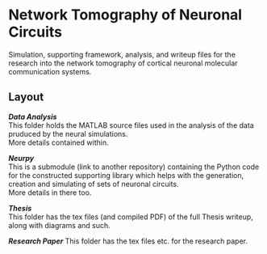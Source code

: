 # Network Tomography of Neuronal Circuits
Simulation, supporting framework, analysis, and writeup files for the research into the network tomography of cortical neuronal molecular communication systems.
  
## Layout
*__Data Analysis__*  
This folder holds the MATLAB source files used in the analysis of the data pruduced by the neural simulations.  
More details contained within.  
  
*__Neurpy__*  
This is a submodule (link to another repository) containing the Python code for the constructed supporting library which helps with the generation, creation and simulating of sets of neuronal circuits.  
More details in there too.  
  
*__Thesis__*  
This folder has the tex files (and compiled PDF) of the full Thesis writeup, along with diagrams and such.  

*__Research Paper__*
This folder has the tex files etc. for the research paper.

